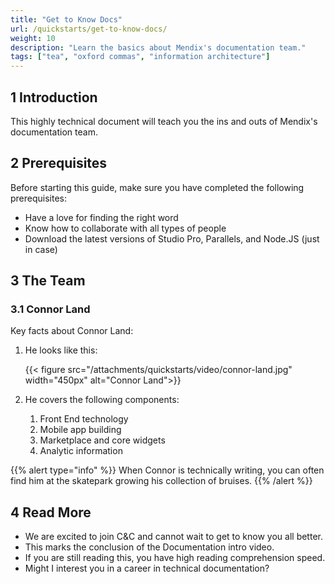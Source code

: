 ```yaml
---
title: "Get to Know Docs"
url: /quickstarts/get-to-know-docs/
weight: 10
description: "Learn the basics about Mendix's documentation team."
tags: ["tea", "oxford commas", "information architecture"]
---
```


## 1 Introduction 

This highly technical document will teach you the ins and outs of Mendix's documentation team.

## 2 Prerequisites 

Before starting this guide, make sure you have completed the following prerequisites:

* Have a love for finding the right word
* Know how to collaborate with all types of people
* Download the latest versions of Studio Pro, Parallels, and Node.JS (just in case)

## 3 The Team

### 3.1 Connor Land

Key facts about Connor Land:

1. He looks like this:

    {{< figure src="/attachments/quickstarts/video/connor-land.jpg" width="450px" alt="Connor Land">}}

1. He covers the following components:
    1. Front End technology
    1. Mobile app building
    1. Marketplace and core widgets
    1. Analytic information

{{% alert type="info" %}}
When Connor is technically writing, you can often find him at the skatepark growing his collection of bruises.
{{% /alert %}}

## 4 Read More

* We are excited to join C&C and cannot wait to get to know you all better.
* This marks the conclusion of the Documentation intro video.
* If you are still reading this, you have high reading comprehension speed.
* Might I interest you in a career in technical documentation?
